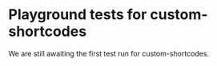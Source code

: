 # Playground tests for custom-shortcodes
We are still awaiting the first test run for custom-shortcodes.
